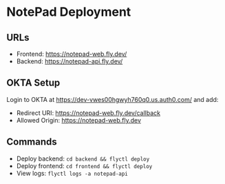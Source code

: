 # NotePad Deployment

## URLs
- Frontend: https://notepad-web.fly.dev/
- Backend: https://notepad-api.fly.dev/

## OKTA Setup
Login to OKTA at https://dev-vwes00hgwyh760q0.us.auth0.com/ and add:
- Redirect URI: https://notepad-web.fly.dev/callback
- Allowed Origin: https://notepad-web.fly.dev

## Commands
- Deploy backend: `cd backend && flyctl deploy`
- Deploy frontend: `cd frontend && flyctl deploy`
- View logs: `flyctl logs -a notepad-api`
